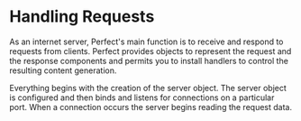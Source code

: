 # Handling Requests
As an internet server, Perfect's main function is to receive and respond to requests from clients. Perfect provides objects to represent the request and the response components and permits you to install handlers to control the resulting content generation.

Everything begins with the creation of the server object. The server object is configured and then binds and listens for connections on a particular port. When a connection occurs the server begins reading the request data.

